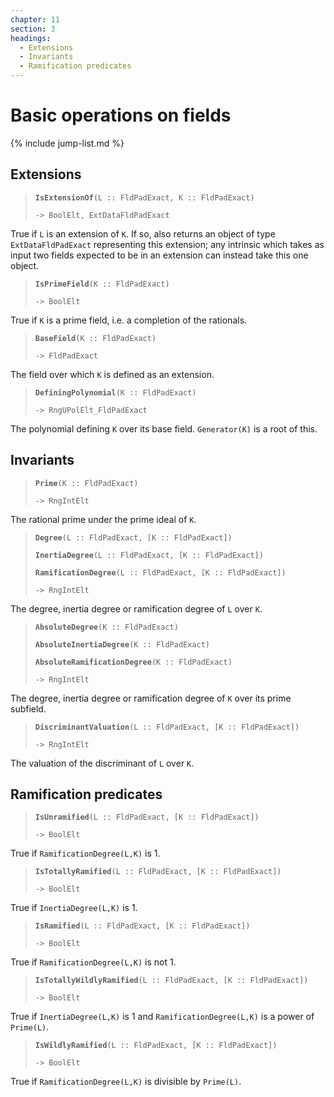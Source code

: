 ```yaml
---
chapter: 11
section: 3
headings:
  - Extensions
  - Invariants
  - Ramification predicates
---
```


# Basic operations on fields

{% include jump-list.md %}

## Extensions

> **`IsExtensionOf`**`(L :: FldPadExact, K :: FldPadExact)`
>
> `-> BoolElt, ExtDataFldPadExact`

True if `L` is an extension of `K`. If so, also returns an object of type `ExtDataFldPadExact` representing this extension; any intrinsic which takes as input two fields expected to be in an extension can instead take this one object.

> **`IsPrimeField`**`(K :: FldPadExact)`
>
> `-> BoolElt`

True if `K` is a prime field, i.e. a completion of the rationals.

> **`BaseField`**`(K :: FldPadExact)`
>
> `-> FldPadExact`

The field over which `K` is defined as an extension.

> **`DefiningPolynomial`**`(K :: FldPadExact)`
>
> `-> RngUPolElt_FldPadExact`

The polynomial defining `K` over its base field. `Generator(K)` is a root of this.

## Invariants

> **`Prime`**`(K :: FldPadExact)`
>
> `-> RngIntElt`

The rational prime under the prime ideal of `K`.

> **`Degree`**`(L :: FldPadExact, [K :: FldPadExact])`
>
> **`InertiaDegree`**`(L :: FldPadExact, [K :: FldPadExact])`
>
> **`RamificationDegree`**`(L :: FldPadExact, [K :: FldPadExact])`
>
> `-> RngIntElt`

The degree, inertia degree or ramification degree of `L` over `K`.

> **`AbsoluteDegree`**`(K :: FldPadExact)`
>
> **`AbsoluteInertiaDegree`**`(K :: FldPadExact)`
>
> **`AbsoluteRamificationDegree`**`(K :: FldPadExact)`
>
> `-> RngIntElt`

The degree, inertia degree or ramification degree of `K` over its prime subfield.

> **`DiscriminantValuation`**`(L :: FldPadExact, [K :: FldPadExact])`
>
> `-> RngIntElt`

The valuation of the discriminant of `L` over `K`.

## Ramification predicates

> **`IsUnramified`**`(L :: FldPadExact, [K :: FldPadExact])`
>
> `-> BoolElt`

True if `RamificationDegree(L,K)` is 1.

> **`IsTotallyRamified`**`(L :: FldPadExact, [K :: FldPadExact])`
>
> `-> BoolElt`

True if `InertiaDegree(L,K)` is 1.

> **`IsRamified`**`(L :: FldPadExact, [K :: FldPadExact])`
>
> `-> BoolElt`

True if `RamificationDegree(L,K)` is not 1.

> **`IsTotallyWildlyRamified`**`(L :: FldPadExact, [K :: FldPadExact])`
>
> `-> BoolElt`

True if `InertiaDegree(L,K)` is 1 and `RamificationDegree(L,K)` is a power of `Prime(L)`.

> **`IsWildlyRamified`**`(L :: FldPadExact, [K :: FldPadExact])`
>
> `-> BoolElt`

True if `RamificationDegree(L,K)` is divisible by `Prime(L)`.
